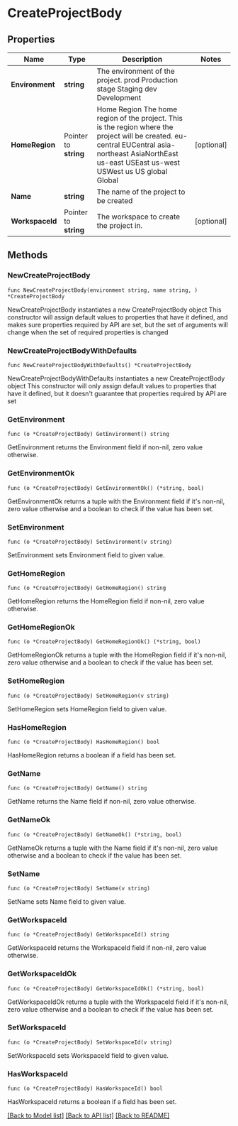 # CreateProjectBody

## Properties

Name | Type | Description | Notes
------------ | ------------- | ------------- | -------------
**Environment** | **string** | The environment of the project. prod Production stage Staging dev Development | 
**HomeRegion** | Pointer to **string** | Home Region  The home region of the project. This is the region where the project will be created. eu-central EUCentral asia-northeast AsiaNorthEast us-east USEast us-west USWest us US global Global | [optional] 
**Name** | **string** | The name of the project to be created | 
**WorkspaceId** | Pointer to **string** | The workspace to create the project in. | [optional] 

## Methods

### NewCreateProjectBody

`func NewCreateProjectBody(environment string, name string, ) *CreateProjectBody`

NewCreateProjectBody instantiates a new CreateProjectBody object
This constructor will assign default values to properties that have it defined,
and makes sure properties required by API are set, but the set of arguments
will change when the set of required properties is changed

### NewCreateProjectBodyWithDefaults

`func NewCreateProjectBodyWithDefaults() *CreateProjectBody`

NewCreateProjectBodyWithDefaults instantiates a new CreateProjectBody object
This constructor will only assign default values to properties that have it defined,
but it doesn't guarantee that properties required by API are set

### GetEnvironment

`func (o *CreateProjectBody) GetEnvironment() string`

GetEnvironment returns the Environment field if non-nil, zero value otherwise.

### GetEnvironmentOk

`func (o *CreateProjectBody) GetEnvironmentOk() (*string, bool)`

GetEnvironmentOk returns a tuple with the Environment field if it's non-nil, zero value otherwise
and a boolean to check if the value has been set.

### SetEnvironment

`func (o *CreateProjectBody) SetEnvironment(v string)`

SetEnvironment sets Environment field to given value.


### GetHomeRegion

`func (o *CreateProjectBody) GetHomeRegion() string`

GetHomeRegion returns the HomeRegion field if non-nil, zero value otherwise.

### GetHomeRegionOk

`func (o *CreateProjectBody) GetHomeRegionOk() (*string, bool)`

GetHomeRegionOk returns a tuple with the HomeRegion field if it's non-nil, zero value otherwise
and a boolean to check if the value has been set.

### SetHomeRegion

`func (o *CreateProjectBody) SetHomeRegion(v string)`

SetHomeRegion sets HomeRegion field to given value.

### HasHomeRegion

`func (o *CreateProjectBody) HasHomeRegion() bool`

HasHomeRegion returns a boolean if a field has been set.

### GetName

`func (o *CreateProjectBody) GetName() string`

GetName returns the Name field if non-nil, zero value otherwise.

### GetNameOk

`func (o *CreateProjectBody) GetNameOk() (*string, bool)`

GetNameOk returns a tuple with the Name field if it's non-nil, zero value otherwise
and a boolean to check if the value has been set.

### SetName

`func (o *CreateProjectBody) SetName(v string)`

SetName sets Name field to given value.


### GetWorkspaceId

`func (o *CreateProjectBody) GetWorkspaceId() string`

GetWorkspaceId returns the WorkspaceId field if non-nil, zero value otherwise.

### GetWorkspaceIdOk

`func (o *CreateProjectBody) GetWorkspaceIdOk() (*string, bool)`

GetWorkspaceIdOk returns a tuple with the WorkspaceId field if it's non-nil, zero value otherwise
and a boolean to check if the value has been set.

### SetWorkspaceId

`func (o *CreateProjectBody) SetWorkspaceId(v string)`

SetWorkspaceId sets WorkspaceId field to given value.

### HasWorkspaceId

`func (o *CreateProjectBody) HasWorkspaceId() bool`

HasWorkspaceId returns a boolean if a field has been set.


[[Back to Model list]](../README.md#documentation-for-models) [[Back to API list]](../README.md#documentation-for-api-endpoints) [[Back to README]](../README.md)


